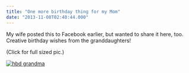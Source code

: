 ```yaml
---
title: "One more birthday thing for my Mom"
date: "2013-11-08T02:40:44.000"
---
```


My wife posted this to Facebook earlier, but wanted to share it here, too. Creative birthday wishes from the granddaughters!

(Click for full sized pic.)

[![hbd grandma](http://chrishubbs.com/wordpress/wp-content/uploads/2013/11/hbd-grandma-300x225.jpg)](http://chrishubbs.com/wordpress/wp-content/uploads/2013/11/hbd-grandma.jpg)
